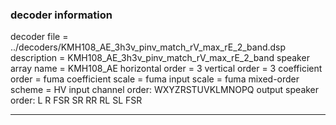 
### decoder information 
decoder file = ../decoders/KMH108_AE_3h3v_pinv_match_rV_max_rE_2_band.dsp
description = KMH108_AE_3h3v_pinv_match_rV_max_rE_2_band
speaker array name = KMH108_AE
horizontal order   = 3
vertical order     = 3
coefficient order  = fuma
coefficient scale  = fuma
input scale        = fuma
mixed-order scheme = HV
input channel order: WXYZRSTUVKLMNOPQ
output speaker order: L R FSR SR RR RL SL FSR 

---

